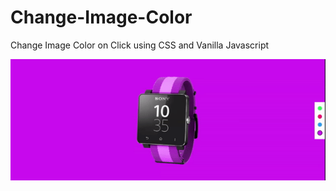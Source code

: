 # Change-Image-Color 
 Change Image Color on Click using CSS and Vanilla Javascript
 
 <img src="changes-color.gif">
